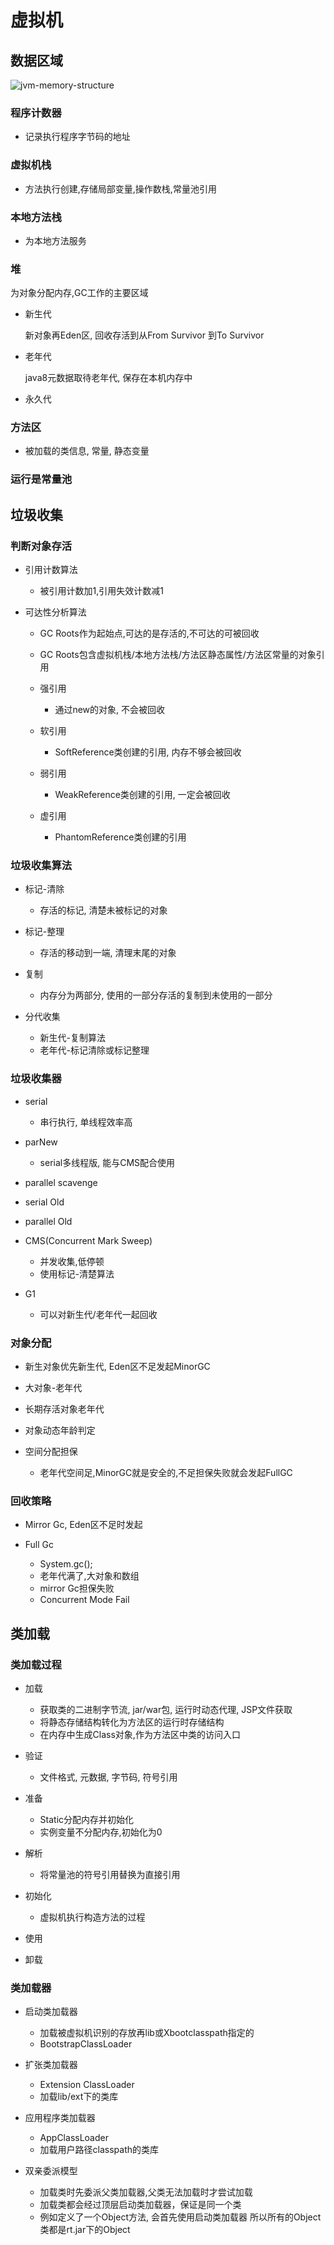 # 虚拟机

## 数据区域

![jvm-memory-structure](assets/jvm-memory-structure.jpg)

### 程序计数器

- 记录执行程序字节码的地址

### 虚拟机栈

- 方法执行创建,存储局部变量,操作数栈,常量池引用

### 本地方法栈

- 为本地方法服务

### 堆

为对象分配内存,GC工作的主要区域

- 新生代

  新对象再Eden区, 回收存活到从From Survivor 到To Survivor

- 老年代

  java8元数据取待老年代, 保存在本机内存中

- 永久代

### 方法区

- 被加载的类信息, 常量, 静态变量

### 运行是常量池

## 垃圾收集

### 判断对象存活

- 引用计数算法

	- 被引用计数加1,引用失效计数减1

- 可达性分析算法

	- GC Roots作为起始点,可达的是存活的,不可达的可被回收
	- GC Roots包含虚拟机栈/本地方法栈/方法区静态属性/方法区常量的对象引用
	- 强引用

		- 通过new的对象, 不会被回收

	- 软引用

		- SoftReference类创建的引用, 内存不够会被回收

	- 弱引用

		- WeakReference类创建的引用, 一定会被回收

	- 虚引用

		- PhantomReference类创建的引用

### 垃圾收集算法

- 标记-清除

	- 存活的标记, 清楚未被标记的对象

- 标记-整理

	- 存活的移动到一端, 清理末尾的对象

- 复制

	- 内存分为两部分, 使用的一部分存活的复制到未使用的一部分

- 分代收集

	- 新生代-复制算法
	- 老年代-标记清除或标记整理

### 垃圾收集器

- serial

	- 串行执行, 单线程效率高

- parNew

	- serial多线程版, 能与CMS配合使用

- parallel scavenge
- serial Old
- parallel Old
- CMS(Concurrent Mark Sweep)

	- 并发收集,低停顿
	- 使用标记-清楚算法

- G1

	- 可以对新生代/老年代一起回收

### 对象分配

- 新生对象优先新生代, Eden区不足发起MinorGC
- 大对象-老年代
- 长期存活对象老年代
- 对象动态年龄判定
- 空间分配担保

	- 老年代空间足,MinorGC就是安全的,不足担保失败就会发起FullGC

### 回收策略

- Mirror Gc, Eden区不足时发起
- Full Gc

	- System.gc();
	- 老年代满了,大对象和数组
	- mirror Gc担保失败
	- Concurrent Mode Fail

## 类加载

### 类加载过程

- 加载

	- 获取类的二进制字节流, jar/war包, 运行时动态代理, JSP文件获取
	- 将静态存储结构转化为方法区的运行时存储结构
	- 在内存中生成Class对象,作为方法区中类的访问入口

- 验证

	- 文件格式, 元数据, 字节码, 符号引用

- 准备

	- Static分配内存并初始化
	- 实例变量不分配内存,初始化为0

- 解析

	- 将常量池的符号引用替换为直接引用

- 初始化

	- 虚拟机执行构造方法的过程

- 使用
- 卸载

### 类加载器

- 启动类加载器

	- 加载被虚拟机识别的存放再lib或Xbootclasspath指定的
	- BootstrapClassLoader

- 扩张类加载器

	- Extension ClassLoader
	- 加载lib/ext下的类库

- 应用程序类加载器

	- AppClassLoader
	- 加载用户路径classpath的类库

- 双亲委派模型

	- 加载类时先委派父类加载器,父类无法加载时才尝试加载
	- 加载类都会经过顶层启动类加载器，保证是同一个类
	- 例如定义了一个Object方法, 会首先使用启动类加载器
所以所有的Object类都是rt.jar下的Object

